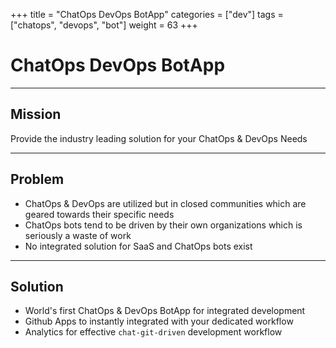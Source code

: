 +++
title = "ChatOps DevOps BotApp"
categories = ["dev"]
tags = ["chatops", "devops", "bot"]
weight = 63
+++

# ChatOps DevOps BotApp

---

## Mission

Provide the industry leading solution for your ChatOps & DevOps Needs

---

## Problem

- ChatOps & DevOps are utilized but in closed communities which are geared towards their specific needs
- ChatOps bots tend to be driven by their own organizations which is seriously a waste of work
- No integrated solution for SaaS and ChatOps bots exist

---

## Solution

- World's first ChatOps & DevOps BotApp for integrated development
- Github Apps to instantly integrated with your dedicated workflow
- Analytics for effective `chat-git-driven` development workflow
